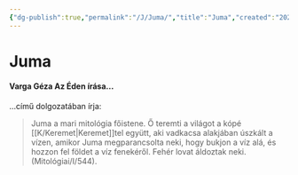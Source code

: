 ```yaml
---
{"dg-publish":true,"permalink":"/J/Juma/","title":"Juma","created":"2023-10-15T02:38","updated":"2024-10-25T22:15"}
---
```



# Juma

#### Varga Géza Az Éden írása...  

...című dolgozatában írja:  
> Juma a mari mitológia főistene. Ő teremti a világot a kópé [[K/Keremet\|Keremet]]tel együtt, aki vadkacsa alakjában úszkált a vízen, amikor Juma megparancsolta neki, hogy bukjon a víz alá, és hozzon fel földet a víz fenekéről. Fehér lovat áldoztak neki. (Mitológiai/I/544).